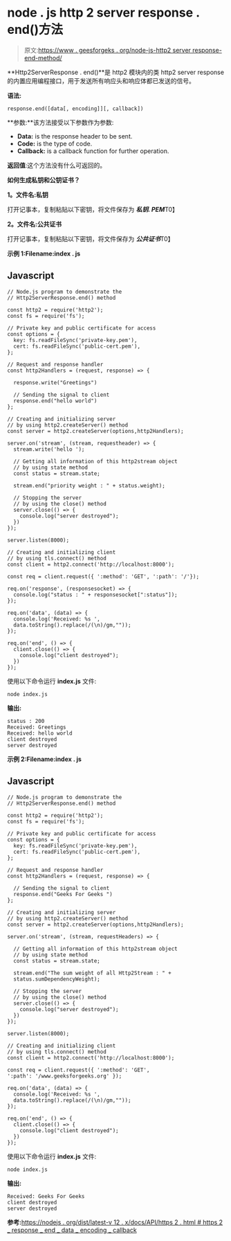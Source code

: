 # node . js http 2 server response . end()方法

> 原文:[https://www . geesforgeks . org/node-js-http2 server response-end-method/](https://www.geeksforgeeks.org/node-js-http2serverresponse-end-method/)

**Http2ServerResponse . end()**是 http2 模块内的类 http2 server response 的内置应用编程接口，用于发送所有响应头和响应体都已发送的信号。

**语法:**

```
response.end([data[, encoding]][, callback])

```

**参数:**该方法接受以下参数作为参数:

*   **Data:** is the response header to be sent.
*   **Code:** is the type of code.
*   **Callback:** is a callback function for further operation.

**返回值**:这个方法没有什么可返回的。

**如何生成私钥和公钥证书？**

**1。文件名:私钥**

打开记事本，复制粘贴以下密钥，将文件保存为 ***私钥. PEM***T0】

**2。文件名:公共证书**

打开记事本，复制粘贴以下密钥，将文件保存为 ***公共证书***T0】

**示例 1:Filename:index . js**

## Javascript

```
// Node.js program to demonstrate the
// Http2ServerResponse.end() method

const http2 = require('http2');
const fs = require('fs');

// Private key and public certificate for access
const options = {
  key: fs.readFileSync('private-key.pem'),
  cert: fs.readFileSync('public-cert.pem'),
};

// Request and response handler
const http2Handlers = (request, response) => {

  response.write("Greetings")

  // Sending the signal to client
  response.end("hello world")  
};

// Creating and initializing server
// by using http2.createServer() method
const server = http2.createServer(options,http2Handlers);

server.on('stream', (stream, requestheader) => {
  stream.write('hello ');

  // Getting all information of this http2stream object
  // by using state method
  const status = stream.state;

  stream.end("priority weight : " + status.weight);

  // Stopping the server
  // by using the close() method
  server.close(() => {
    console.log("server destroyed");
  })
});

server.listen(8000);

// Creating and initializing client
// by using tls.connect() method
const client = http2.connect('http://localhost:8000');

const req = client.request({ ':method': 'GET', ':path': '/'});

req.on('response', (responsesocket) => {
  console.log("status : " + responsesocket[":status"]);
});

req.on('data', (data) => {
  console.log('Received: %s ',
  data.toString().replace(/(\n)/gm,""));
});

req.on('end', () => {
  client.close(() => {
    console.log("client destroyed");
  })
});
```

使用以下命令运行 **index.js** 文件:

```
node index.js
```

**输出:**

```
status : 200
Received: Greetings
Received: hello world
client destroyed
server destroyed

```

**示例 2:Filename:index . js**

## Javascript

```
// Node.js program to demonstrate the
// Http2ServerResponse.end() method

const http2 = require('http2');
const fs = require('fs');

// Private key and public certificate for access
const options = {
  key: fs.readFileSync('private-key.pem'),
  cert: fs.readFileSync('public-cert.pem'),
};

// Request and response handler
const http2Handlers = (request, response) => {

  // Sending the signal to client
  response.end("Geeks For Geeks ")  
};

// Creating and initializing server
// by using http2.createServer() method
const server = http2.createServer(options,http2Handlers);

server.on('stream', (stream, requestHeaders) => {

  // Getting all information of this http2stream object
  // by using state method
  const status = stream.state;

  stream.end("The sum weight of all Http2Stream : " + 
  status.sumDependencyWeight);

  // Stopping the server
  // by using the close() method
  server.close(() => {
    console.log("server destroyed");
  })
});

server.listen(8000);

// Creating and initializing client
// by using tls.connect() method
const client = http2.connect('http://localhost:8000');

const req = client.request({ ':method': 'GET', 
':path': '/www.geeksforgeeks.org' });

req.on('data', (data) => {
  console.log('Received: %s ',
  data.toString().replace(/(\n)/gm,""));
});

req.on('end', () => {
  client.close(() => {
    console.log("client destroyed");
  })
});
```

使用以下命令运行 **index.js** 文件:

```
node index.js
```

**输出:**

```
Received: Geeks For Geeks
client destroyed
server destroyed

```

**参考:**[https://nodejs . org/dist/latest-v 12 . x/docs/API/https 2 . html # https 2 _ response _ end _ data _ encoding _ callback](https://nodejs.org/dist/latest-v12.x/docs/api/http2.html#http2_response_end_data_encoding_callback)
